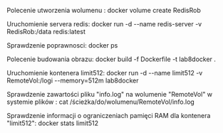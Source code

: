 Polecenie utworzenia wolumenu : 
    docker volume create RedisRob

Uruchomienie servera redis:
    docker run -d --name redis-server -v RedisRob:/data redis:latest

Sprawdzenie poprawnosci: 
    docker ps

Polecenie budowania obrazu: 
    docker build -f Dockerfile -t lab8docker .

Uruchomienie kontenera limit512: 
    docker run -d --name limit512 -v RemoteVol:/logi --memory=512m lab8docker

Sprawdzenie zawartości pliku "info.log" na wolumenie "RemoteVol" w systemie plików : 
    cat /ścieżka/do/wolumenu/RemoteVol/info.log

Sprawdzenie informacji o ograniczeniach pamięci RAM dla kontenera "limit512":
    docker stats limit512